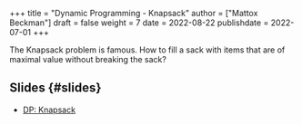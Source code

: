 +++
title = "Dynamic Programming - Knapsack"
author = ["Mattox Beckman"]
draft = false
weight = 7
date = 2022-08-22
publishdate = 2022-07-01
+++

The Knapsack problem is famous.  How to fill a sack with items that are of maximal value without breaking the sack?

## Slides {#slides}

-   [DP: Knapsack](/slides/dp-knapsack.pdf)
